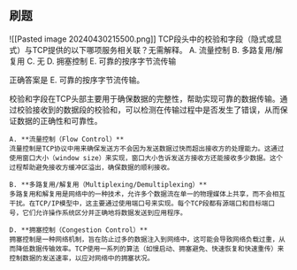 


## 刷题
![[Pasted image 20240430215500.png]]
TCP段头中的校验和字段（隐式或显式）与TCP提供的以下哪项服务相关联？无需解释。 A. 流量控制 B. 多路复用/解复用 C. 无 D. 拥塞控制 E. 可靠的按序字节流传输

正确答案是 E. 可靠的按序字节流传输。

校验和字段在TCP头部主要用于确保数据的完整性，帮助实现可靠的数据传输。通过校验接收到的数据段的校验和，可以检测在传输过程中是否发生了错误，从而保证数据的正确性和可靠性。

```ad-note
A. **流量控制（Flow Control）**  
流量控制是TCP协议中用来确保发送方不会因为发送数据过快而超出接收方的处理能力。这通过使用窗口大小（window size）来实现，窗口大小告诉发送方接收方还能接收多少数据。这个过程帮助避免接收方缓冲区溢出，确保数据的顺利接收。

B. **多路复用/解复用（Multiplexing/Demultiplexing）**  
多路复用和解复用是网络中的一种技术，允许多个数据流在单一的物理媒体上共享，而不会相互干扰。在TCP/IP模型中，这主要通过使用端口号来实现。每个TCP段都有源端口和目标端口号，它们允许操作系统区分并正确地将数据发送到应用程序。

D. **拥塞控制（Congestion Control）**  
拥塞控制是一种网络机制，旨在防止过多的数据注入到网络中，这可能会导致网络负载过重，从而降低数据传输效率。TCP使用一系列的算法（如慢启动、拥塞避免、快速恢复和快速重传）来控制数据的发送速率，以应对网络中的拥塞状况。

```
